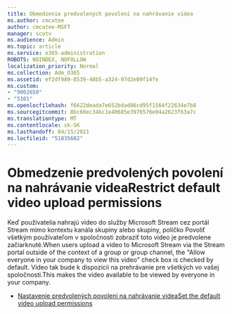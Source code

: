 ```yaml
---
title: Obmedzenie predvolených povolení na nahrávanie videa
ms.author: cmcatee
author: cmcatee-MSFT
manager: scotv
ms.audience: Admin
ms.topic: article
ms.service: o365-administration
ROBOTS: NOINDEX, NOFOLLOW
localization_priority: Normal
ms.collection: Adm_O365
ms.assetid: ef2df989-8539-48b5-a324-97d2e09f14fe
ms.custom:
- "9002650"
- "5101"
ms.openlocfilehash: f6622deada7e652bdad86cd95f1564f22634e7b8
ms.sourcegitcommit: 8bc60ec34bc1e40685e3976576e04a2623f63a7c
ms.translationtype: MT
ms.contentlocale: sk-SK
ms.lasthandoff: 04/15/2021
ms.locfileid: "51835682"
---
```

# <a name="restrict-default-video-upload-permissions"></a><span data-ttu-id="55c65-102">Obmedzenie predvolených povolení na nahrávanie videa</span><span class="sxs-lookup"><span data-stu-id="55c65-102">Restrict default video upload permissions</span></span>

<span data-ttu-id="55c65-103">Keď používatelia nahrajú video do služby Microsoft Stream cez portál Stream mimo kontextu kanála skupiny alebo skupiny, políčko Povoliť všetkým používateľom v spoločnosti zobraziť toto video je predvolene začiarknuté.</span><span class="sxs-lookup"><span data-stu-id="55c65-103">When users upload a video to Microsoft Stream via the Stream portal outside of the context of a group or group channel, the "Allow everyone in your company to view this video" check box is checked by default.</span></span> <span data-ttu-id="55c65-104">Video tak bude k dispozícii na prehrávanie pre všetkých vo vašej spoločnosti.</span><span class="sxs-lookup"><span data-stu-id="55c65-104">This makes the video available to be viewed by everyone in your company.</span></span>

- [<span data-ttu-id="55c65-105">Nastavenie predvolených povolení na nahrávanie videa</span><span class="sxs-lookup"><span data-stu-id="55c65-105">Set the default video upload permissions</span></span>](https://docs.microsoft.com/stream/default-video-permissions)
